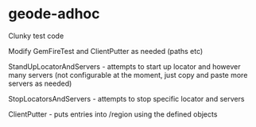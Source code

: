 # geode-adhoc

Clunky test code

Modify GemFireTest and ClientPutter as needed (paths etc)

StandUpLocatorAndServers - attempts to start up locator and however many servers (not configurable at the moment, just copy and paste more servers as needed)

StopLocatorsAndServers - attempts to stop specific locator and servers

ClientPutter - puts entries into /region using the defined objects 
